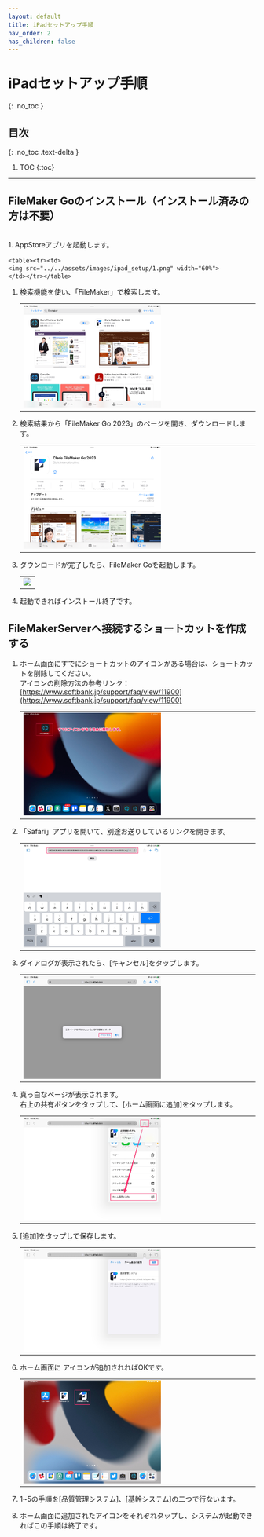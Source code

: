 ```yaml
---
layout: default
title: iPadセットアップ手順
nav_order: 2
has_children: false
---
```


# iPadセットアップ手順
{: .no_toc }

## 目次
{: .no_toc .text-delta }

1. TOC
{:toc}

---

## FileMaker Goのインストール（インストール済みの方は不要）

<br>
1. AppStoreアプリを起動します。

    <table><tr><td>
    <img src="../../assets/images/ipad_setup/1.png" width="60%">
    </td></tr></table>

1. 検索機能を使い、「FileMaker」で検索します。

    <table><tr><td>
    <img src="../../assets/images/ipad_setup/2.png" width="60%">
    </td></tr></table>

1. 検索結果から「FileMaker Go 2023」のページを開き、ダウンロードします。

    <table><tr><td>
    <img src="../../assets/images/ipad_setup/3.png" width="60%">
    </td></tr></table>

1. ダウンロードが完了したら、FileMaker Goを起動します。

    <table><tr><td>
    <img src="../../assets/images/ipad_setup/4.png" width="60%">
    </td></tr></table>

1. 起動できればインストール終了です。

## FileMakerServerへ接続するショートカットを作成する

1. ホーム画面にすでにショートカットのアイコンがある場合は、ショートカットを削除してください。  
    アイコンの削除方法の参考リンク：[https://www.softbank.jp/support/faq/view/11900](https://www.softbank.jp/support/faq/view/11900)
    
    <table><tr><td>
    <img src="../../assets/images/ipad_setup/5.png" width="60%">
    </td></tr></table>

1. 「Safari」アプリを開いて、別途お送りしているリンクを開きます。

    <table><tr><td>
     <img src="../../assets/images/ipad_setup/6.png" width="60%">
     </td></tr></table>

1. ダイアログが表示されたら、[キャンセル]をタップします。

    <table><tr><td>
     <img src="../../assets/images/ipad_setup/7.png" width="60%">
     </td></tr></table>

1. 真っ白なページが表示されます。  
    右上の共有ボタンをタップして、[ホーム画面に追加]をタップします。

    <table><tr><td>
     <img src="../../assets/images/ipad_setup/8.png" width="60%">
     </td></tr></table>

1. [追加]をタップして保存します。

    <table><tr><td>
     <img src="../../assets/images/ipad_setup/9.png" width="60%">
     </td></tr></table>

1. ホーム画面に アイコンが追加されればOKです。

    <table><tr><td>
     <img src="../../assets/images/ipad_setup/10.png" width="60%">
     </td></tr></table>

1. 1~5の手順を[品質管理システム]、[基幹システム]の二つで行ないます。

1. ホーム画面に追加されたアイコンをそれぞれタップし、システムが起動できればこの手順は終了です。


